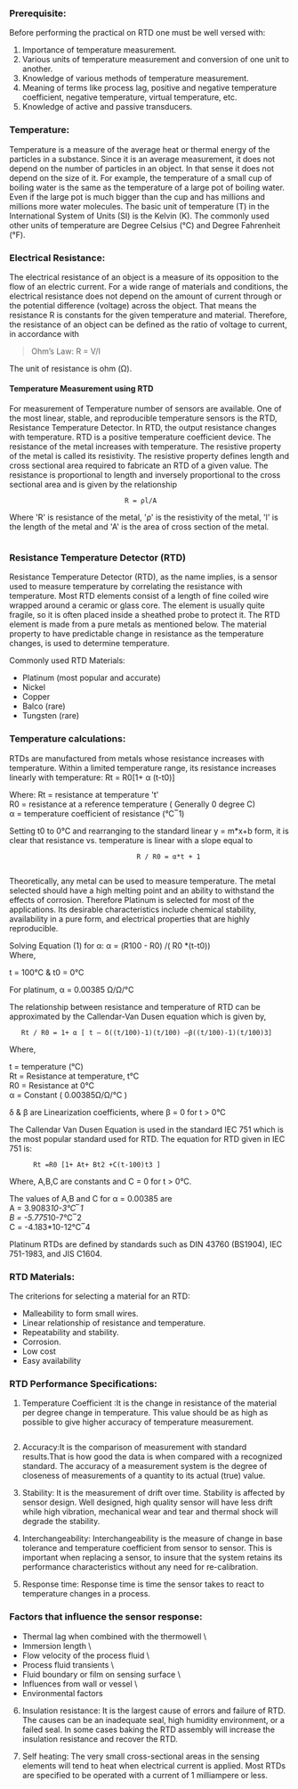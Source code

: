 ### Prerequisite:

Before performing the practical on RTD one must be well versed with:
1.   Importance of temperature measurement.
2.   Various units of temperature measurement and conversion of one unit to another.
3.   Knowledge of various methods of temperature measurement.
4.   Meaning of terms like process lag, positive and negative temperature coefficient, negative temperature, virtual temperature, etc.
5.   Knowledge of active and passive transducers. 

 ### Temperature:

Temperature is a measure of the average heat or thermal energy of the particles in a substance. Since it is an average measurement, it does not depend on the number of particles in an object. In that sense it does not depend on the size of it. For example, the temperature of a small cup of boiling water is the same as the temperature of a large pot of boiling water. Even if the large pot is much bigger than the cup and has millions and millions more water molecules. The basic unit of temperature (T) in the International System of Units (SI) is the Kelvin (K). The commonly used other units of temperature are Degree Celsius (°C) and Degree Fahrenheit (°F). 

 ### Electrical Resistance:
The electrical resistance of an object is a measure of its opposition to the flow of an electric current. For a wide range of materials and conditions, the electrical resistance does not depend on the amount of current through or the potential difference (voltage) across the object. That means the resistance R is constants for the given temperature and material. Therefore, the resistance of an object can be defined as the ratio of voltage to current, in accordance with 
>Ohm’s Law: 
            R = V/I

The unit of resistance is ohm (Ω). 

#### Temperature Measurement using RTD
For measurement of Temperature number of sensors are available. One of the most linear, stable, and reproducible temperature sensors is the RTD, Resistance Temperature Detector. In RTD, the  output resistance changes with temperature. RTD is a positive temperature coefficient device. The resistance of the metal increases with temperature. The resistive property of the metal is called its resistivity. The resistive property defines length and cross sectional area required to fabricate an RTD of a given value. The resistance is proportional to length and inversely proportional to the cross sectional area and is given by the relationship

                                 R = ρl/A                                            

 Where 'R' is resistance of the metal, 'ρ' is the resistivity of the metal, 'l' is the length of the metal and 'A' is the area of cross section of the metal.
 
<center><img src="images/img1.png" title="" /></center>
 
 ### Resistance Temperature Detector (RTD)

Resistance Temperature Detector (RTD), as the name implies, is a sensor used to measure temperature by correlating the resistance with temperature. Most RTD elements consist of a length of fine coiled wire wrapped around a ceramic or glass core. The element is usually quite fragile, so it is often placed inside a sheathed probe to protect it. The RTD element is made from a pure metals as mentioned below. The material property to have predictable change in resistance as the temperature changes, is used to determine temperature.

Commonly used RTD Materials:
* Platinum (most popular and accurate)
* Nickel
* Copper
* Balco (rare)
* Tungsten (rare)

### Temperature calculations:

RTDs are manufactured from metals whose resistance increases with temperature. Within a limited temperature range, its resistance increases linearly with temperature:
            Rt = R0[1+ α (t-t0)]  

Where:
Rt = resistance at temperature 't' \
R0 = resistance at a reference temperature ( Generally 0 degree C) \
α = temperature coefficient of resistance (°C‾1)

Setting t0 to 0°C and rearranging to the standard linear y = m*x+b form, it is clear that resistance vs. temperature is linear with a slope equal to 

                                    R / R0 = α*t + 1 
									
<center><img src="images/img2.png" title="" /></center>                                                             

Theoretically, any metal can be used to measure temperature. The metal selected should have a high melting point and an ability to withstand the effects of corrosion. Therefore Platinum is  selected for most of the applications. Its desirable characteristics include chemical stability, availability in a pure form, and electrical properties that are highly reproducible.

Solving Equation (1) for α:
         α = (R100 - R0) /( R0 *(t-t0))                                               
Where,

t = 100°C & t0 = 0°C

For platinum, α = 0.00385 Ω/Ω/°C 

The relationship between resistance and temperature of RTD can be approximated by the Callendar-Van Dusen equation which is given by,

       Rt / R0 = 1+ α [ t – δ((t/100)-1)(t/100) –β((t/100)-1)(t/100)3]                     

Where,

t = temperature (°C) \
Rt = Resistance at temperature, t°C \
R0 = Resistance at 0°C \
α = Constant ( 0.00385Ω/Ω/°C )

δ & β are Linearization coefficients, where β = 0 for t > 0°C

The Callendar Van Dusen Equation is used in the standard IEC 751 which is the most popular standard used for RTD. The equation for RTD given in IEC 751 is:

          Rt =R0 [1+ At+ Bt2 +C(t-100)t3 ]                                            

Where,
A,B,C are constants and C = 0 for t > 0°C.

The values of A,B and C for α = 0.00385 are \
A = 3.9083*10-3°C‾1 \
B = -5.775*10-7°C‾2 \
C = -4.183*10-12°C‾4 

Platinum RTDs are defined by standards such as DIN 43760 (BS1904), IEC 751-1983, and JIS C1604.

### RTD Materials:

The criterions for selecting a material for an RTD:

* Malleability to form small wires.
* Linear relationship of resistance and temperature.
* Repeatability and stability.
* Corrosion.
* Low cost
* Easy availability
 
### RTD Performance Specifications: 
1. Temperature Coefficient :It is the change in resistance of the material per degree change in temperature. This value should be as high as possible to give higher accuracy of temperature measurement.
<center><img src="images/img3.png" title="" /></center>

2. Accuracy:It is the comparison of measurement with standard results.That is how good the data is when compared with a recognized standard. The accuracy of a measurement system is the degree of closeness of measurements of a quantity to its actual (true) value.

3. Stability: It is the measurement of drift over time. Stability is affected by sensor design. Well designed, high quality sensor will have less drift while high vibration, mechanical wear and tear and thermal shock will degrade the stability.

4. Interchangeability: Interchangeability is the measure of change in base tolerance and temperature coefficient from sensor to sensor. This is important when replacing a sensor, to insure that the system retains its performance characteristics without any need for re-calibration.

5. Response time: Response time is time the sensor takes to react to temperature changes in a process.

### Factors that influence the sensor response:

* Thermal lag  when combined with the thermowell \
* Immersion length \
* Flow velocity of the process fluid \
* Process fluid transients \
* Fluid boundary or film on sensing surface \
* Influences from wall or vessel \
* Environmental factors

6. Insulation resistance: It is the largest cause of errors and failure of RTD. The causes can be an inadequate seal, high humidity environment, or a failed seal. In some cases baking the RTD assembly will increase the insulation resistance and recover the RTD.

7. Self heating: The very small cross-sectional areas in the sensing elements will tend to heat when electrical current is applied. Most RTDs are specified to be operated with a current of 1 milliampere or less.
